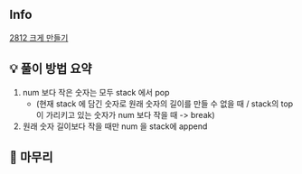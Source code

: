 ## Info
[2812 크게 만들기](https://www.acmicpc.net/problem/2812)

## 💡 풀이 방법 요약
1. num 보다 작은 숫자는 모두 stack 에서 pop
   - (현재 stack 에 담긴 숫자로 원래 숫자의 길이를 만들 수 없을 때 / stack의 top이 가리키고 있는 숫자가 num 보다 작을 때 -> break)
2. 원래 숫자 길이보다 작을 때만 num 을 stack에 append

## 🙂 마무리
